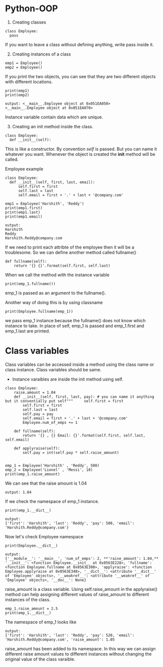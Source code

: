 # Python-OOP

1. Creating classes

``` 
class Employee:
  pass 
```
If you want to leave a class without defining anything, write pass inside it. 

2. Creating instances of a class
```
emp1 = Employee()
emp2 = Employee()
```
If you print the two objects, you can see that they are two different objects with different locations.

```
print(emp1)
print(emp2)
```

```
output: <__main__.Employee object at 0x051EA050>
<__main__.Employee object at 0x051EA070>
```

Instance variable contain data which are unique. 

3. Creating an init method inside the class.

```
class Employee:
  def __init__(self):
```
This is like a constructor. By convention *self* is passed. But you can name it whatever you want. Whenever the object is created the __init__ method will be called. 


Employee example

```
class Employee:
  def __init__(self, first, last, email):
      self.first = first
      self.last = last
      self.email = first + '.' + last + '@company.com'

emp1 = Employee('Harshith', 'Reddy')
print(emp1.first)
print(emp1.last)
print(emp1.email)
```

```
output: 
Harshith
Reddy
Harshith.Reddy@company.com
```
If we need to print each attribte of the employee then it will be a troublesome. 
So we can define another method called fullname()

```
def fullname(self):
    return '{} {}'.format(self.first, self.last)
```
When we call the method with the instance variable
```
print(emp_1.fullname())
```
emp_1 is passed as an argument to the fullname(). 

Another way of doing this is by using classname

```
print(Employee.fullname(emp_1))
```
we pass emp_1 instance because the fullname() does not know which instance to take. In place of self, emp_1 is passed and emp_1.first and emp_1.last are printed.

# Class variables

Class variables can be accessed inside a method using the class name or class instance. Class variables should be same. 
* Instance varaibles are inside the init method using self. 

```
class Employee:
    raise.amount = 1.04
    def __init__(self, first, last, pay): # you can name it anything but it conventially put self"""     self.first = first
        self.first = first
        self.last = last
        self.pay = pay
        self.email = first + '.' + last + '@company.com'
        Employee.num_of_emps += 1

    def fullname(self):
        return '{} , {} Email: {}'.format(self.first, self.last, self.email)
    
    def applyraise(self):
        self.pay = int(self.pay * self.raise_amount)

  
emp_1 = Employee('Harshith' , 'Reddy', 500)
emp_2 = Employee('Lionel' , 'Messi', 10)
print(emp_1.raise_amount)    
```
We can see that the raise amount is 1.04

```
output: 1.04
```

If we check the namespace of emp_1 instance.
```
print(emp_1.__dict__)
```

```
output: 
{'first': 'Harshith', 'last': 'Reddy', 'pay': 500, 'email': 'Harshith.Reddy@company.com'}
```
Now let's check Employee namespace

```
print(Employee.__dict__)
```

```
output: 
{'__module__': '__main__', 'num_of_emps': 2, **'raise_amount': 1.04,** '__init__': <function Employee.__init__ at 0x0563E228>, 'fullname': <function Employee.fullname at 0x0563E300>, 'applyraise': <function Employee.applyraise at 0x0563E348>, '__dict__': <attribute '__dict__' of 'Employee' objects>, '__weakref__': <attribute '__weakref__' of 'Employee' objects>, '__doc__': None}
```
raise_amount is a class variable. 
Using self.raise_amount in the applyraise() method can help assigning different values of raise_amount to different instances of the class. 
```
emp_1.raise_amount = 2.5
print(emp_1.__dict__)
```
The namespace of emp_1 looks like
```
output:
{'first': 'Harshith', 'last': 'Reddy', 'pay': 520, 'email': 'Harshith.Reddy@company.com', 'raise_amount': 1.05
```
raise_amount has been added to its namespace. In this way we can assign different raise amount values to different instances without changing the original value of the class varaible. 
